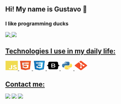 <!-- Para abrir Markdown usar Ctrl + shift + v -->
## Hi! My name is Gustavo 🦆

### I like programming ducks
<!-- <table border="0" style="border:0;">
<tr>
<td>

![Top Langs](https://github-readme-stats.vercel.app/api/top-langs/?username=Gustavonn07&layout=donut&title_color=adbac7&text_color=adbac7&theme=transparent&hide_border=true)
</td>
<td>

![Meus status](https://github-readme-stats.vercel.app/api?username=Gustavonn07&title_color=adbac7&text_color=adbac7&theme=transparent&hide_border=true)
</td>
</tr>
</table> -->


<div>
   <a href="https://github.com/Gustavonn07">
   <img height="180em" src="https://github-readme-stats.vercel.app/api?username=Gustavonn07&show_icons=true&theme=merko&include_all_commits=true&count_private=true"/>
   <img height="180em" src="https://github-readme-stats.vercel.app/api/top-langs/?username=Gustavonn07&layout=compact&langs_count=6&theme=merko"/>
</div>

## Technologies I use in my daily life:
<div style="display: inline_block">
    <img alt="Gustavo-JS" height="30" width="40" src="https://raw.githubusercontent.com/devicons/devicon/master/icons/javascript/javascript-plain.svg">
    <img alt="Gustavo-HTML" height="30" width="40" src="https://raw.githubusercontent.com/devicons/devicon/master/icons/html5/html5-original.svg">
    <img alt="Gustavo-CSS" height="30" width="40" src="https://raw.githubusercontent.com/devicons/devicon/master/icons/css3/css3-original.svg"> 
    <img alt="Gustavo-BOOTSTRAP" height="30" width="40" src="https://raw.githubusercontent.com/devicons/devicon/master/icons/bootstrap/bootstrap-plain.svg">
    <img alt="Gustavo-Python" height="30" width="40" src="https://raw.githubusercontent.com/devicons/devicon/master/icons/python/python-original.svg">
    <img alt="Gustavo-GIT" height="30" width="40" src="https://raw.githubusercontent.com/devicons/devicon/master/icons/git/git-original.svg">

</div>

## Contact me:
<div> 
  <a href="https://www.instagram.com/_gustavonep/" target="_blank"><img src="https://img.shields.io/badge/-Instagram-%23E4405F?style=for-the-badge&logo=instagram&logoColor=white" target="_blank"></a> 
  <a href = "mailto:gustavonepnog@gmail.com"><img src="https://img.shields.io/badge/-Gmail-%23333?style=for-the-badge&logo=gmail&logoColor=white" target="_blank"></a>
  <a href="https://www.linkedin.com/in/gustavo-nepomuceno-657807272/" target="_blank"><img src="https://img.shields.io/badge/-LinkedIn-%230077B5?style=for-the-badge&logo=linkedin&logoColor=white" target="_blank"></a> 
  
</div>

